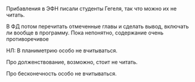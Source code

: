 Прибавления в ЭФН писали студенты Гегеля, так что можно их не читать.

В ФД потом перечитать отмеченные главы и сделать вывод, включать ли вообще в программу. Пока непонятно, содержание очень противоречивое

НЛ: 
В планиметрию особо не вчитываться.

Про долженствование, возможно, стоит не читать.

Про бесконечность особо не вчитываться.